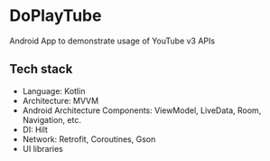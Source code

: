 # DoPlayTube

Android App to demonstrate usage of YouTube v3 APIs

## Tech stack

- Language: Kotlin
- Architecture: MVVM
- Android Architecture Components: ViewModel, LiveData, Room, Navigation, etc.
- DI: Hilt
- Network: Retrofit, Coroutines, Gson
- UI libraries
